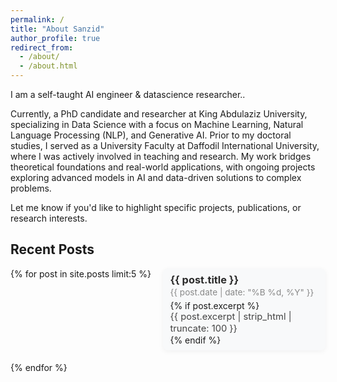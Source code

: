 ```yaml
---
permalink: /
title: "About Sanzid"
author_profile: true
redirect_from: 
  - /about/
  - /about.html
---
```

I am a self-taught AI engineer & datascience researcher..

Currently, a PhD candidate and researcher at King Abdulaziz University, specializing in Data Science with a focus on Machine Learning, Natural Language Processing (NLP), and Generative AI. Prior to my doctoral studies, I served as a University Faculty at Daffodil International University, where I was actively involved in teaching and research. My work bridges theoretical foundations and real-world applications, with ongoing projects exploring advanced models in AI and data-driven solutions to complex problems.

Let me know if you'd like to highlight specific projects, publications, or research interests.


<h2>Recent Posts</h2>
<div class="recent-posts-blocks" style="display: flex; flex-wrap: wrap; gap: 1.2rem; margin-bottom: 1.2rem;">
  {% for post in site.posts limit:5 %}
    <div class="post-block" style="background: #f8f9fa; border-radius: 8px; box-shadow: 0 2px 8px rgba(0,0,0,0.05); padding: 0.5rem 0.7rem; min-width: 220px; max-width: 320px; flex: 1 1 220px; min-height: unset; height: auto;">
      <a href="{{ post.url | relative_url }}" style="font-size: 1.02rem; font-weight: bold; color: #2a2a2a; text-decoration: none;">
        {{ post.title }}
      </a>
      <div style="font-size: 0.85rem; color: #888; margin: 0.15rem 0 0.3rem 0;">
        {{ post.date | date: "%B %d, %Y" }}
      </div>
      {% if post.excerpt %}
        <div class="post-short-desc" style="font-size: 0.92rem; color: #444; line-height: 1.3;">
          {{ post.excerpt | strip_html | truncate: 100 }}
        </div>
      {% endif %}
    </div>
  {% endfor %}
</div>


